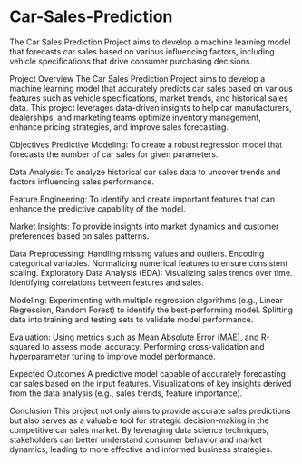 # Car-Sales-Prediction
The Car Sales Prediction Project aims to develop a machine learning model that forecasts car sales based on various influencing factors, including vehicle specifications that drive consumer purchasing decisions.

Project Overview
The Car Sales Prediction Project aims to develop a machine learning model that accurately predicts car sales based on various features such as vehicle specifications, market trends, and historical sales data. This project leverages data-driven insights to help car manufacturers, dealerships, and marketing teams optimize inventory management, enhance pricing strategies, and improve sales forecasting.

Objectives
Predictive Modeling: To create a robust regression model that forecasts the number of car sales for given parameters.

Data Analysis: To analyze historical car sales data to uncover trends and factors influencing sales performance.

Feature Engineering: To identify and create important features that can enhance the predictive capability of the model.

Market Insights: To provide insights into market dynamics and customer preferences based on sales patterns.

Data Preprocessing:
Handling missing values and outliers.
Encoding categorical variables.
Normalizing numerical features to ensure consistent scaling.
Exploratory Data Analysis (EDA):
Visualizing sales trends over time.
Identifying correlations between features and sales.

Modeling:
Experimenting with multiple regression algorithms (e.g., Linear Regression, Random Forest) to identify the best-performing model.
Splitting data into training and testing sets to validate model performance.

Evaluation:
Using metrics such as Mean Absolute Error (MAE), and R-squared to assess model accuracy.
Performing cross-validation and hyperparameter tuning to improve model performance.

Expected Outcomes
A predictive model capable of accurately forecasting car sales based on the input features.
Visualizations of key insights derived from the data analysis (e.g., sales trends, feature importance).

Conclusion
This project not only aims to provide accurate sales predictions but also serves as a valuable tool for strategic decision-making in the competitive car sales market. By leveraging data science techniques, stakeholders can better understand consumer behavior and market dynamics, leading to more effective and informed business strategies.
